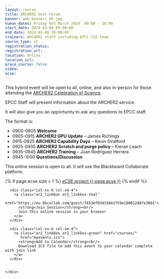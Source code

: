 ```yaml
---
layout: course
title: ARCHER2 User Forum
banner: web_banners_05.jpg
human_dates: Friday 8th March 2024  09:00 - 10:00 
start_date: 2024-03-08 09:00:00
end_date: 2024-03-08 10:00:00
trainers: ARCHER2 staff including EPCC CSE team 
course_type: vt
registration_status:
registration_url:
location: Online
location_url:
prace_course: false
video: 
ecse:
---
```


This hybrid event will be open to all, online, and also in-person for those attending the [ARCHER2 Celebration of Science](https://www.archer2.ac.uk/community/events/celebration-of-science-2024).

EPCC Staff will present information about the ARCHER2 service. 

It will also give you an opportunity to ask any questions to EPCC staff.


The format is: 
- 0900-0905 **Welcome** 
- 0905-0915 **ARCHER2 GPU Update** – James Richings
- 0915-0925 **ARCHER2 Capability Days** – Kevin Stratford
- 0925-0935 **ARCHER2 Scratch and purge policy** – Kieran Leach  
- 0935-0945 **ARCHER2 Training** – Juan Rodriguez Herrera
- 0945-1000 **Questions/Discussion** 

This online session is open to all. It will use the Blackboard Collaborate platform.

{% if page.ecse.size > 1 %}
<a href="{{ site.baseurl }}/ecse/reports/{{ page.ecse }}">eCSE project {{ page.ecse }}</a>
{% endif %}

<section id="service">


  <div class="row ">	

      <div class="col-xs-6 col-sm-4">
        <a class="ar2_linkbox ar2_linkbox-teal" 
          href="https://eu.bbcollab.com/guest/7653ef03d33841f59e180012887e3001">
          <strong>Join Session</strong><br/>
          Join this online session in your browser
        </a>
      </div>

      <div class="col-xs-6 col-sm-4">
        <a class="ar2_linkbox ar2_linkbox-green" href="courses/"
           href="myevents.ics">
          <strong>Add to Calendar</strong><br/>
          Download ICS file to add this event to your calendar complete with join link
        </a>
      </div>

											
    </div>



<!--

<h2><a name="video">Video</a></h2>

<div>

<iframe title="Video"  width="560" height="315" src="https://www.youtube.com/embed/Q5d6MkhdXWA" frameborder="0" allow="accelerometer; autoplay; encrypted-media; gyroscope; picture-in-picture" allowfullscreen></iframe>

</div>

-->


<!--
<section id="service">

    <div class="row ">	


      <div class="col-xs-6 col-sm-4">
        <a class="ar2_linkbox ar2_linkbox-green" href="courses/"
           href="xxxx.pdf">
          <strong>Andy's Slides</strong><br/>
          Download pdf of the presentation.
        </a>
      </div>




      <div class="col-xs-6 col-sm-4">
        <a class="ar2_linkbox ar2_linkbox-teal" href="courses/"
           href="xxxx.pdf">
          <strong>HPE's Slides</strong><br/>
          Download pdf of the presentation.
        </a>
      </div>
										
    </div>

</section>

-->